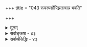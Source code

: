 +++
title = "043 रूपस्पर्शोज्झितत्वान्न भवति"

+++
<details><summary>मूलम्</summary>

रूपस्पर्शोज्झितत्वान्न भवति गगनं दर्शनस्पर्शनार्हं घ्राणश्रोत्रे रसज्ञाऽप्यवगमयति न द्रव्यमन्यत्त्वबाह्यम् ।  
तस्मान्नाध्यक्षवेद्यं वियदिति यदि न प्रत्ययस्यापरोक्ष्यात् पञ्चीकारेण नैल्यं पटमलिनिमवद्भाषितं वोपकुर्यात् ॥ ४३ ॥
</details>

<details><summary>सर्वाङ्कषा - ४३</summary>

I 



आकाशस्य प्रत्यक्षत्वसंभवमाक्षिप्य समाधत्ते - रूपेत्यादिना । इन्द्रियाणि षट् । तेषु गगनं रूप- **स्पर्शोज्झितत्वात्** = रूपेण स्पर्शेन च रहितत्वात् दर्शनस्पर्शनार्हं न **भवति** = चक्षुस्त्वगिन्द्रियग्रहणयोग्यं न भवति । इन्द्रियद्वयमेव द्रव्यग्रहणसमर्थम् । तत्र चाक्षुषप्रत्यक्षं प्रति रूपं कारणम् । स्पार्शनप्रत्यक्षं प्रति स्पर्शः कारणमिति सर्वानुभवसिद्धम् । गगने तु रूपमपि नास्ति ; स्पर्शोऽपि नास्ति । ततश्च गगनं न चक्षुषा, नापि त्वचा ग्रहीतुं शक्यमिति, 'नीलं नभः' इति प्रतीतिरपि भ्रान्तिरेव स्यात् । इतरैरिन्द्रियैस्तद्ग्रहणं भवेदिति शङ्कामपनयति घ्राणेत्यादिना । घ्राणश्रोत्रे **रसज्ञापि** = घ्राणोन्द्रियम्, श्रोत्रेन्द्रियम्, रसनेन्द्रियं च द्रव्यं न **अवगमयति** =द्रव्यविषयप्रत्यक्षं न जनयति, तेषां गन्धशब्दरसात्मकगुणमात्रग्रहणसमर्थत्वात् । अस्तु तर्हि मनः गगनग्राहकम्, मनो हि सर्वग्रहणसमर्थम्, इत्यत्राह - अन्यदिति । **अन्यत्** = मनस्तु **अबाह्यम्** = बाह्यवस्तुग्रहणसमर्थं न । षट्सु इन्द्रियेषु, मनः आन्तरसुखदुःखादिग्रहण एव समर्थम् । बाह्यवस्तुग्रहणविषये मनः तत्तदिन्द्रियसहकारि भवति, न तु स्वातन्त्र्येण बाह्यवस्तुग्रहणसमर्थम् । तदेतद्वैलक्षण्यं 'तु 'शब्दः सूचयति । इतरेषु पञ्चस्वपि घ्राणश्रोत्ररसनेन्द्रियाणि यथासंख्यं गन्धशब्दरसमात्रग्राहकाणि, न तु तदाश्रयद्रव्यग्राहकाणि । 

[[89]]

तस्मान्नाध्यक्षवेद्यं वियदिति यदि, न, प्रत्ययस्यापरोक्ष्यात् 

पञ्चीकारेण नैल्यं पटमलिनिमवत् भाषितं वोपकुर्यात् ॥43॥ 



चक्षुरिन्द्रियम् त्वगिन्द्रियं द्वयमेव रूपस्पर्शादिगुणग्राहकम्, तदाश्रयद्रव्यग्राहकं च । इदं द्वयमपि न गगनग्रहणसमर्थम् । रूपाभावात् चक्षुः न गगनं ग्रहीतुमलम् । स्पर्शाभावात् त्वगिन्द्रियमपि नालम् । इन्द्रियजन्यं ज्ञानमेव प्रत्यक्षमित्युच्यते । नैकमपीन्द्रियंम् गगनग्रहणसमर्थम् । उक्तकारणात् **वियत्** = गगनम् अध्यक्षवेद्यं **न** = प्रत्यक्षग्राह्यं न भवति । एवं च ' प्रत्यक्षं व्योम' इति प्रतिज्ञा कथं साधीयसीति । निगमयतितस्मादित्यादि । तस्मात् **वियत्** = आकाशम् अध्यक्षवेद्यं **न** = प्रत्यक्षविषयो न ॥ 

I 

इति **यदि** = इति चेत्, **न** = नेदं युक्तम् । कुत इत्यत्र **हेतुंः** = **प्रत्ययस्य** = अनुभवस्य **आपरोक्ष्यात्** = अपरोक्षरूपत्वात् ॥ अयं भावः - ज्ञानं द्विविधम् - स्मृतिः अनुभवश्चेति । अनुभवो द्विविधः - परोक्षः अपरोक्षश्च । परोक्षस्तु व्याप्तिज्ञानजन्यः अनुमितिरूपः, शब्दजन्यशाब्दबोधरूपश्च । प्रकृते चक्षुरुन्मीलनसमनन्तरमेव जायमानः पुरः प्रदेशानुभवः न व्याप्तिज्ञानजन्यः, न वा शब्दजन्यः, उभयोरप्यभावात् । विषये विप्रतिपत्तिस्तु न भवितुमर्हति । ननु अनुभवो यथा प्रत्यक्षः परोक्षश्चेति द्विविधः तथा विधान्तरमप्यस्ति प्रमा भ्रमश्चेति । अन्यथा रज्जुसर्पानुभवसत्यसर्पानुभवयोः वैलक्षण्यं न स्यात्, उभयोरपरोक्षत्वात् । रज्जुसर्पज्ञानं ह्यपरोक्षरूपमिति सर्वसंमतम् । अतः अपरोक्षत्वमात्रात् न वस्तुसिद्धिरिति चेत्, सत्यम्; तदपि विचारयामः । ज्ञानस्य भ्रमत्वं हि कारणदोषबाधकप्रत्ययाभ्यां ज्ञातव्यम् । 'नभो न नीलम्' इति बाधकप्रत्ययः न हि कस्य चिदस्ति । कूपरन्धादिशब्दवाच्यान्तरालविषयकप्रतीतेः न हि अनन्तरकाले बाधकप्रत्ययो दृश्यते । नापि कश्चन कारणदोषो वा दृष्टचरः । अतोऽयं प्रत्ययः प्रमैव ॥ 

ननु नायं प्रत्ययः चाक्षुषः, चाक्षुषप्रत्यक्षं प्रति रूपस्य कारणत्वात्, आकाशे च रूपाभावात्; तथा चानुमानम् ' कूपादिप्रत्ययः, न चाक्षुषः, रूपरहितवस्तुविषयत्वात्'; अथवा 'कूपादिः न चाक्षुषप्रत्यक्षविषयः, रूपरहितत्वात्' इति । न चेदमप्रयोजकम्, चाक्षुषप्रत्यक्षं प्रति रूपस्य कारणत्वात् । अन्यथा आत्मनोऽपि चाक्षुषत्वं स्यादिति चेत्; रूपजातिसंख्यादिप्रत्ययैरनैकान्तिकत्वात् । रूपरहितानामपि रूपादीनां प्रत्यक्षं चाक्षुषं सर्वसंमतम् । न च रूपरहितत्वेऽपि रूपम् अन्येषां चाक्षुषप्रत्यक्षहेतुः स्वयमचाक्षुषं कथं स्यात् इति चेत्; न, अन्येषां चाक्षुषप्रत्यक्षहेतुः चक्षुरिन्द्रियंम् न हि प्रत्यक्षम् । लोके चक्षुश्शब्दवाच्यगोलकस्य पार्थिवत्वात्, तन्न चक्षुरिन्द्रियम्, किन्तु तदतिरिक्तमन्यदेव चक्षुरिन्द्रियम् । तत्तैजसमितीतरे, तच्चाहङ्कारिकमिति सिद्धान्तः। अत एव तदतीन्द्रियम् । एवञ्च चक्षुरिन्द्रियस्याप्रत्यक्षत्वेऽपि तत् घटादिप्रत्यक्षे कारणम् । एवं रूपमपि भवतु । एवं गोत्वादिविषयकं प्रत्यक्षं चाक्षुषम् । गोत्वं तु रूपरहितम् । एवमेव संख्यादिकमपि । किञ्चेदं सर्वं अद्रव्यविषयकम् । अतः द्रव्यविषयकत्वमपि प्रत्ययविशेषणमिष्टम् । कूपादिकं तु द्रव्यमेव । अतः द्रव्यविषयकचाक्षुषं प्रत्येव रूपं साक्षात्कारणम् । जातिगुणादीनां चाक्षुषद्रव्याश्रितत्वादेव चाक्षुषत्वमिति चेत्, न । चाक्षुषघटाश्रितस्य गुरुत्वस्य चाक्षुषत्वाभावात् । अभावस्य रूपरहितस्य चाक्षुषत्वात्; 'येनेन्द्रियेण यत् गृह्यते, तन्निष्ठा जातिस्तदभावश्च तेनैवेन्द्रियेण गृह्यते' इति किल भवतां नियमः । अतः यथानुभवमेव 



[[90]]

[आकाशानुमाननिरासः ] 

44. शब्दस्याधारभूतं कथमपि गगनं शक्यते नानुमातुं 

स्वेच्छातः पारिशेष्यक्रम इह कथितोऽतिप्रसङ्गादिदुस्थः । 

व्यवस्था वक्तव्या । अन्ततः - पञ्चीकारेणेत्यादि । एतत्सिद्धान्ते पञ्चीकरणप्रक्रियाया अङ्गीकारात्, आकाशेऽपि पृथिव्यंशस्य सत्त्वात्, तत्संबन्धात् गगनमपि प्रत्यक्षं भवतु । **भाषितं** = श्रीभाष्येऽभिहितं **पञ्चीकारेण** = पञ्चीकरणप्रक्रियया नैल्यम् **उपकुर्यात्** = आकाशप्रत्यक्षे सहकारि स्यात्कामम् । पार्थिवभागगतं रूपम् आकाशप्रत्यक्षहेतुर्भवतु । अन्यप्रत्यक्षं प्रति अन्यदीयं रूपं कथं हेतुः स्यादित्यत्र दृष्टान्तः - पटमलिनवदिति । श्वेतं वस्त्रं मलिनवस्तुसंयोगात् यदा कर्बुरवर्णं भवति, तदा तत्र पटस्थश्वेतरूपस्याग्रहणेऽपि, तत्संयुक्तमलिनवस्तुगतकर्बुरवर्णग्रहणेनैव पटमपि गृह्णाति चक्षुः । तत्र पटचाक्षुषं प्रति स्वाश्रयसंयुक्तत्वसंबन्धेनैव रूपं कारणम् । एवमङ्गीकारे अनुभव एव कारणम् । अतः अनुभवानुरोधेन कारणान्वेषणं कर्तव्यम् । तस्मात् गगनस्य प्रत्यक्षत्वे सिद्धे कारणं यत्किञ्चित् कल्प्यताम् ॥ 

वस्तुतस्तु – पुरोवर्तिसमीपदेशे नैल्यादर्शनात् 'नीलं नभः' इति प्रतीतिः दूरत्वादिदोषादेव । पञ्चीकरणप्रक्रियया सर्वं सर्वत्र वर्तत इति 'शुक्तौ रजतावयवसद्भावात्' इति श्रीभाष्यमपि गुरुमतानुवादः, संभवस्थलाभिप्रायकं वा, रजतावयवपदेन रजते दृश्यमानफालफल्यहेतुभूतधातुविशेषाभिधानाद्वा वा योजनीयम्। अन्यथा देहे आत्मभ्रमो न स्यात्, देहे आत्मावयवाभावादित्यादि तत्रत्यव्याख्यादिषु स्पष्टम् । पञ्चीकरणमपि तत्त्वक्षेत्राभिप्रायकम्, न तु स्थूलभौतिकाभिप्रायकम्, वहुविधविज्ञानविरोधापत्तेः । अतः इदमपि आचार्याणां तर्ककौशलप्रदर्शनमात्रम् । किमाश्चर्यमितोऽपि, यत् अन्यानि प्रकाशयन्नालोकः तेजो द्रव्यमपि न स्वतः प्रत्यक्षः । कुड्यादिप्रतिघात एव स चाक्षुष इति नव्यविज्ञानिनां प्रयोगपर्यन्तो निर्णयः । एतादृशभौतिकविषये नवीनं विज्ञानं बहुपराक्रान्तं प्रत्यक्षसिद्धम् । काणादैः कृतमन्वेषणमप्यारंभकालिकम् । वेदान्तशास्त्रं तु तत्त्वविषयकम्, न स्थूलजगद्विषयकम् । अत एतादृशविषयेष्विदानीमौदासीन्यमेव वरमिति मन्तव्यम् ॥ ४३ ॥
</details>


<details><summary>सर्वार्थसिद्धिः - ४३</summary>

आकाशस्य प्रत्यक्षत्वे परोक्तं बाधकं शङ्कते - रूपेति ॥ नभो न चाक्षुषम्, रूपशून्यद्रव्यत्वात् ; नापि स्पार्शनं स्पर्शशून्यद्रव्यत्वादिति हेतुद्वयविभागः । अन्येषां तु बाह्येन्द्रियाणामत्रासंभवमाह - घ्राणेति । घ्राणादीनि हि स्ववेद्यगुणाश्रयमपि नावगमयन्ति, किं पुनर्द्रव्यान्तरमिति भावः । मानसप्रत्यक्षमिह दूरनिरस्तमित्याह - अन्यदिति । तुशब्दोऽत्रा-त्यन्तासंभवपरः । अबाह्यम् - आत्मतद्धर्मव्यतिरिक्तेषु न स्वातन्त्र्येण प्रवर्तत इत्यर्थः । संकलितमाह - तस्मादिति । अस्मदादीति विशेषणीयम् । चोद्यस्य दत्तोत्तरत्वाभिप्रायेण प्रतिवक्ति - नेति । अभिप्रेतं व्यनक्ति - प्रत्ययस्येति । अयं भावः - न रूपादिविरहाच्चाक्षुषत्वादिहानिः, रूपादिप्रत्यक्ष[त्व]वद्यथादर्शन व्यवस्थोपपत्तेः । प्रतिप्रयोगश्च - विगीतमस्मदादिबाह्येन्द्रियग्राह्यं बाह्यत्वे सत्यस्मदाद्यपरोक्षधीविषयत्वात्, अविगीतवत् । नात्र हेतुरसिद्धः, परिशेषप्राप्तेः । न तावदत्रागमिकी नभःप्रतीतिः, तदनभिज्ञानामपि संभवात् । नाप्यानुमानिकी, सिद्धेऽपि तदनुमाने अनधिगततादृशानुमानानां नभःप्रतीतेः । तदेवमाकाशस्यात्रानुमानादिविषयत्वायोगात् आबालपण्डितमनुभूयमानत्वाच्च तद्बुद्धिरपरोक्षेति सिद्धम् । नन्वसिद्धस्य सिद्धस्य वा नभसः प्रत्यक्षत्वसाधनम् ? नाद्यः, अनुमानकथाबाह्यत्वात् । न द्वितीयः, अनुमानतस्तत्सिद्धेस्त्वदनभ्युपगमात्, प्रत्यक्षतस्तत्सिद्धेरस्मदनभ्युपगमादिति । मैवम् ; उभयसंमतादागमतोऽपि तत्सिद्धेः । आस्तामागमः, पृथिव्याद्यतिरिक्तस्य नभःप्रतीतिविषयस्य कस्यचिदुभयसंमत्या पक्षीकारोपपत्तेः । अन्यथा कथम[न्य]त्र त्वदुक्तमप्रत्यक्षत्वानुमानं जीवेत् ? सर्व-लोकप्रत्यक्षविरुद्धं च तत् । तथाऽपि तत्स्वीकारे बुद्धिव्यतिरिक्ततया बाह्यार्थस्सर्वोऽप्यप्रत्यक्ष इति वदन् सौत्रान्तिक एव समर्थः स्यात् । तदेवं नीरूपस्यापि नभसश्चाक्षुषत्वं निर्व्याघातम् । भाष्ये त्वस्य पञ्चीकरणेन रूपवत्तया चाक्षुषत्वाविरोधवचनं वैभवात्स्यात् । यथा रूपरूपिरूपसमवेतरूपैकार्थसमवेतानां चाक्षुषत्वमविशिष्टमङ्गीक्रियते, तथा रूपिद्रव्यसंवलितस्यापि क्वचित्स्यात् । न चातिप्रसङ्गः, समचर्चत्वात् । न हि रूपिद्रव्यं रूपैकार्थसमवेतं वा सर्वं चक्षुर्ग्राह्यम्, योग्यतानियमस्य दुर्लङ्घत्वादिति । तदेतदभिप्रेत्याह -पञ्चीकारेणेति ॥ ४३ ॥ इत्याकाशस्यास्मदादिप्रत्यक्षत्वम् ॥
</details>
